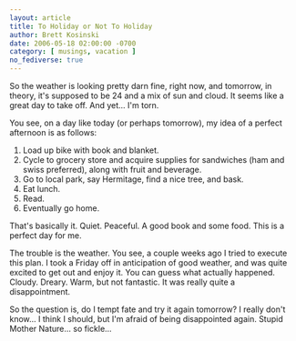 ```yaml
---
layout: article
title: To Holiday or Not To Holiday
author: Brett Kosinski
date: 2006-05-18 02:00:00 -0700
category: [ musings, vacation ]
no_fediverse: true
---
```


So the weather is looking pretty darn fine, right now, and tomorrow, in theory, it's supposed to be 24 and a mix of sun and cloud.  It seems like a great day to take off.  And yet... I'm torn.

You see, on a day like today (or perhaps tomorrow), my idea of a perfect afternoon is as follows:

1. Load up bike with book and blanket.
2. Cycle to grocery store and acquire supplies for sandwiches (ham and swiss preferred), along with fruit and beverage.
3. Go to local park, say Hermitage, find a nice tree, and bask.
4. Eat lunch.
5. Read.
6. Eventually go home.

That's basically it.  Quiet.  Peaceful.  A good book and some food.  This is a perfect day for me.

The trouble is the weather.  You see, a couple weeks ago I tried to execute this plan.  I took a Friday off in anticipation of good weather, and was quite excited to get out and enjoy it.  You can guess what actually happened.  Cloudy.  Dreary.  Warm, but not fantastic.  It was really quite a disappointment.

So the question is, do I tempt fate and try it again tomorrow?  I really don't know... I think I should, but I'm afraid of being disappointed again.  Stupid Mother Nature... so fickle...

